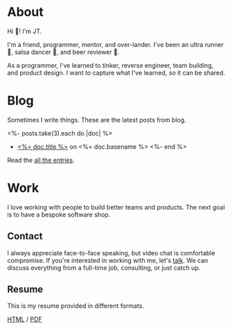 # About

Hi :wave:! I'm JT.

I'm a friend, programmer, mentor, and over-lander. I've been an ultra runner
:running:, salsa dancer :dancer:, and beer reviewer :beer:.

As a programmer, I've learned to tinker, reverse engineer, team building, and
product design. I want to capture what I've learned, so it can be shared.

# Blog

Sometimes I write things. These are the latest posts from blog.

<!-- deno-fmt-ignore-start -->

<%- posts.take(3).each do |doc| %>
- [<%= doc.title %>](<%= doc.path %>) on <%= doc.basename %>
<%- end %>

<!-- deno-fmt-ignore-end -->

Read the [all the entries](/posts).

# Work

I love working with people to build better teams and products. The next goal is
to have a bespoke software shop.

## Contact

I always appreciate face-to-face speaking, but video chat is comfortable
compromise. If you're interested in working with me, let's
<a href="mailto:hello2022@jtarchie.com">talk</a>. We can discuss everything from
a full-time job, consulting, or just catch up.

## Resume

This is my resume provided in different formats.

[HTML](resume/index.html) / [PDF](resume/index.pdf)
